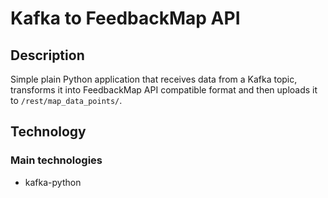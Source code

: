 # Kafka to FeedbackMap API

## Description
Simple plain Python application that receives data from a Kafka topic,
transforms it into FeedbackMap API compatible format and then uploads it to
`/rest/map_data_points/`.

## Technology

### Main technologies
- kafka-python
